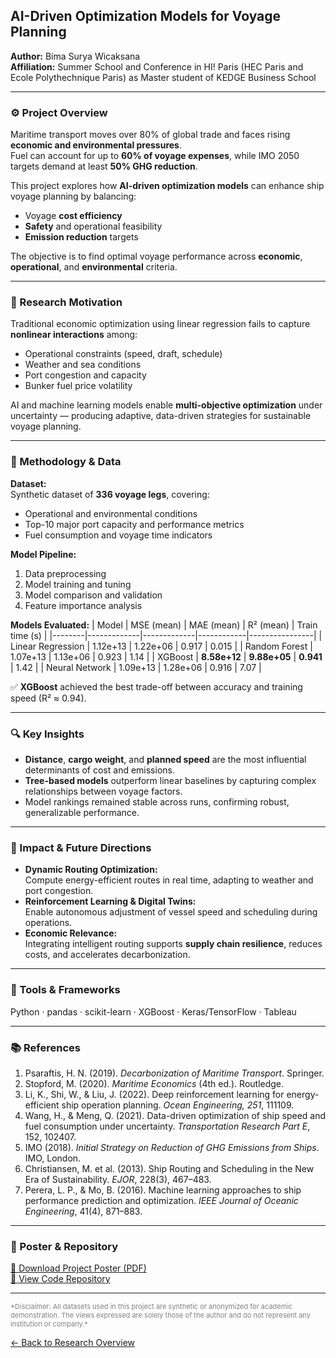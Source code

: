 ## AI-Driven Optimization Models for Voyage Planning

**Author:** Bima Surya Wicaksana  
**Affiliation:** Summer School and Conference in HI! Paris (HEC Paris and Ecole Polythechnique Paris) as Master student of KEDGE Business School  

---

### ⚙️ Project Overview

Maritime transport moves over 80% of global trade and faces rising **economic and environmental pressures**.  
Fuel can account for up to **60% of voyage expenses**, while IMO 2050 targets demand at least **50% GHG reduction**.  

This project explores how **AI-driven optimization models** can enhance ship voyage planning by balancing:
- Voyage **cost efficiency**
- **Safety** and operational feasibility
- **Emission reduction** targets  

The objective is to find optimal voyage performance across **economic**, **operational**, and **environmental** criteria.

---

### 🧩 Research Motivation

Traditional economic optimization using linear regression fails to capture **nonlinear interactions** among:
- Operational constraints (speed, draft, schedule)  
- Weather and sea conditions  
- Port congestion and capacity  
- Bunker fuel price volatility  

AI and machine learning models enable **multi-objective optimization** under uncertainty — producing adaptive, data-driven strategies for sustainable voyage planning.

---

### 🧠 Methodology & Data

**Dataset:**  
Synthetic dataset of **336 voyage legs**, covering:
- Operational and environmental conditions  
- Top-10 major port capacity and performance metrics  
- Fuel consumption and voyage time indicators  

**Model Pipeline:**
1. Data preprocessing  
2. Model training and tuning  
3. Model comparison and validation  
4. Feature importance analysis  

**Models Evaluated:**
| Model | MSE (mean) | MAE (mean) | R² (mean) | Train time (s) |
|--------|-------------|-------------|------------|----------------|
| Linear Regression | 1.12e+13 | 1.22e+06 | 0.917 | 0.015 |
| Random Forest | 1.07e+13 | 1.13e+06 | 0.923 | 1.14 |
| XGBoost | **8.58e+12** | **9.88e+05** | **0.941** | 1.42 |
| Neural Network | 1.09e+13 | 1.28e+06 | 0.916 | 7.07 |

✅ **XGBoost** achieved the best trade-off between accuracy and training speed (R² ≈ 0.94).

---

### 🔍 Key Insights

- **Distance**, **cargo weight**, and **planned speed** are the most influential determinants of cost and emissions.  
- **Tree-based models** outperform linear baselines by capturing complex relationships between voyage factors.  
- Model rankings remained stable across runs, confirming robust, generalizable performance.  

---

### 🚀 Impact & Future Directions

- **Dynamic Routing Optimization:**  
  Compute energy-efficient routes in real time, adapting to weather and port congestion.  
- **Reinforcement Learning & Digital Twins:**  
  Enable autonomous adjustment of vessel speed and scheduling during operations.  
- **Economic Relevance:**  
  Integrating intelligent routing supports **supply chain resilience**, reduces costs, and accelerates decarbonization.

---

### 🧮 Tools & Frameworks

Python · pandas · scikit-learn · XGBoost · Keras/TensorFlow · Tableau  

---

### 📚 References

1. Psaraftis, H. N. (2019). *Decarbonization of Maritime Transport*. Springer.  
2. Stopford, M. (2020). *Maritime Economics* (4th ed.). Routledge.  
3. Li, K., Shi, W., & Liu, J. (2022). Deep reinforcement learning for energy-efficient ship operation planning. *Ocean Engineering, 251*, 111109.  
4. Wang, H., & Meng, Q. (2021). Data-driven optimization of ship speed and fuel consumption under uncertainty. *Transportation Research Part E*, 152, 102407.  
5. IMO (2018). *Initial Strategy on Reduction of GHG Emissions from Ships*. IMO, London.  
6. Christiansen, M. et al. (2013). Ship Routing and Scheduling in the New Era of Sustainability. *EJOR*, 228(3), 467–483.  
7. Perera, L. P., & Mo, B. (2016). Machine learning approaches to ship performance prediction and optimization. *IEEE Journal of Oceanic Engineering*, 41(4), 871–883.

---

### 📄 Poster & Repository

[📘 Download Project Poster (PDF)](/pdf/Poster_final_print_A1.pdf)  
[🔗 View Code Repository](https://github.com/bimawicaksana/ship-operational-ai)

---

<p style="font-size:11px; color:gray;">
*Disclaimer: All datasets used in this project are synthetic or anonymized for academic demonstration.  
The views expressed are solely those of the author and do not represent any institution or company.*
</p>

[← Back to Research Overview](/research)
